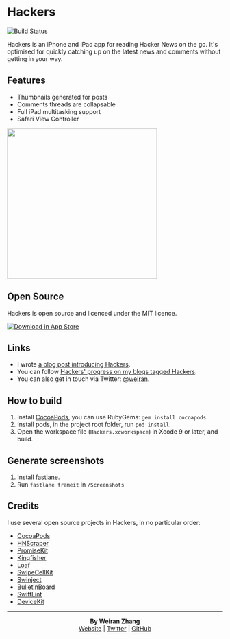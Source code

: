 # Hackers

[![Build Status](https://travis-ci.org/weiran/Hackers.svg?branch=master)](https://travis-ci.org/weiran/Hackers)

Hackers is an iPhone and iPad app for reading Hacker News on the go. It's optimised for quickly catching up on the latest news and comments without getting in your way.

## Features

* Thumbnails generated for posts
* Comments threads are collapsable
* Full iPad multitasking support
* Safari View Controller

<img src="https://is5-ssl.mzstatic.com/image/thumb/Purple115/v4/14/98/59/149859fe-f4e3-0a12-d7fb-2d3383efdf45/mzl.ebnguksi.png/460x0w.jpg" width="350">

## Open Source

Hackers is open source and licenced under the MIT licence.

[![Download in App Store][3]][2]

[2]: https://itunes.apple.com/gb/app/hackers-hacker-news-reading/id603503901?at=11l4G8&ct=github
[3]: http://i.imgur.com/oRdf2WM.png

## Links

* I wrote [a blog post introducing Hackers](http://weiran.co/blog/2013/3/hackers-a-hacker-news-app-for-iphone). 
* You can follow [Hackers' progress on my blogs tagged Hackers](http://weiran.co/?tag=hackers).
* You can also get in touch via Twitter: [@weiran](https://twitter.com/weiran).

## How to build

1. Install [CocoaPods](https://cocoapods.org), you can use RubyGems: `gem install cocoapods`.
2. Install pods, in the project root folder, run `pod install`.
3. Open the workspace file (`Hackers.xcworkspace`) in Xcode 9 or later, and build.

## Generate screenshots

1. Install [fastlane](https://fastlane.tools).
2. Run `fastlane frameit` in `/Screenshots`

## Credits

I use several open source projects in Hackers, in no particular order:

* [CocoaPods](https://github.com/CocoaPods/CocoaPods)
* [HNScraper](https://github.com/tsucres/HNScraper)
* [PromiseKit](https://github.com/mxcl/PromiseKit)
* [Kingfisher](https://github.com/onevcat/Kingfisher)
* [Loaf](https://github.com/schmidyy/Loaf)
* [SwipeCellKit](https://github.com/SwipeCellKit/SwipeCellKit)
* [Swinject](https://github.com/Swinject/Swinject)
* [BulletinBoard](https://github.com/alexaubry/BulletinBoard)
* [SwiftLint](https://github.com/realm/SwiftLint)
* [DeviceKit](https://github.com/devicekit/DeviceKit)

---
<p align="center">
  <b>By Weiran Zhang</b><br>
  <a href="https://weiran.co">Website</a> |
  <a href="https://twitter.com/weiran">Twitter</a> |
  <a href="https://github.com/weiran">GitHub</a>
</p>
